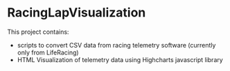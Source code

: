 # RacingLapVisualization
This project contains:
 - scripts to convert CSV data from racing telemetry software (currently only from LifeRacing)
 - HTML Visualization of telemetry data using Highcharts javascript library

